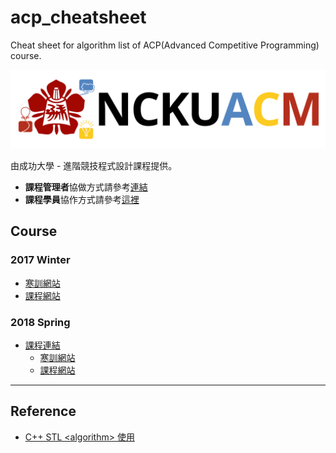# acp_cheatsheet
Cheat sheet for algorithm list of ACP(Advanced Competitive Programming) course.

![](./res/nckuacm_banner.png)

由成功大學 - 進階競技程式設計課程提供。

* **課程管理者**協做方式請參考[連結](HOW_TO_USE.md)
* **課程學員**協作方式請參考[這裡](CONTRIBUTING.md)

## Course

### 2017 Winter

* [寒訓網站](https://nckuacm-notes.github.io/acp_cheatsheet/2017_winter/index.html)
* [課程網站](https://nckuacm-notes.github.io/acp_cheatsheet/2017_winter/course.html)

### 2018 Spring

* [課程連結](2018_Spring/)
    * [寒訓網站](https://nckuacm-notes.github.io/acp_cheatsheet/2018_spring/index.html)
    * [課程網站](https://nckuacm-notes.github.io/acp_cheatsheet/2018_spring/course.html)

---

## Reference

* [C++ STL \<algorithm\> 使用](http://www.cplusplus.com/reference/algorithm/)
